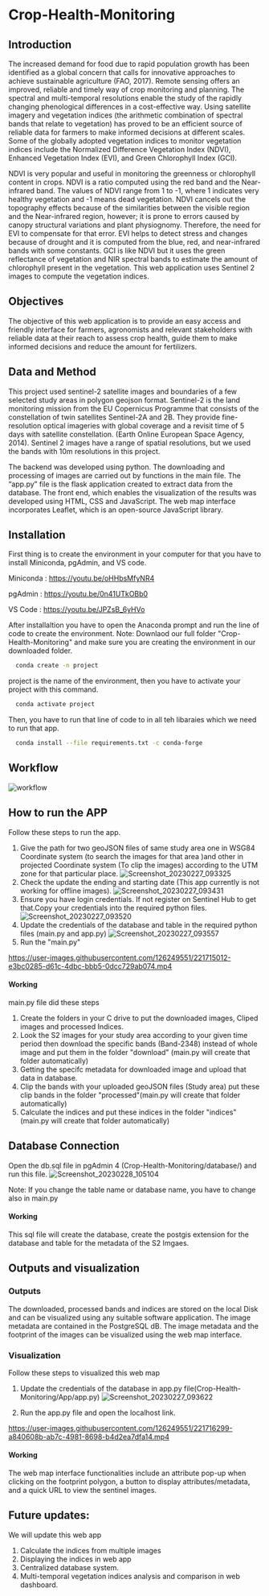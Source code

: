 
# Crop-Health-Monitoring
## Introduction
The increased demand for food due to rapid population growth has been identified as a global concern that calls for innovative approaches to achieve sustainable agriculture (FAO, 2017). Remote sensing offers an improved, reliable and timely way of crop monitoring and planning. The spectral and multi-temporal resolutions enable the study of the rapidly changing phenological differences in a cost-effective way. Using satellite imagery and vegetation indices (the arithmetic combination of spectral bands that relate to vegetation) has proved to be an efficient source of reliable data for farmers to make informed decisions at different scales. Some of the globally adopted vegetation indices to monitor vegetation indices include the Normalized Difference Vegetation Index (NDVI), Enhanced Vegetation Index (EVI), and Green Chlorophyll Index (GCI).

NDVI is very popular and useful in monitoring the greenness or chlorophyll content in crops. NDVI is a ratio computed using the red band and the Near-infrared band. The values of NDVI range from 1 to -1, where 1 indicates very healthy vegetation and -1 means dead vegetation. NDVI cancels out the topography effects because of the similarities between the visible region and the Near-infrared region, however; it is prone to errors caused by canopy structural variations and plant physiognomy. Therefore, the need for EVI to compensate for that error. EVI helps to detect stress and changes because of drought and it is computed from the blue, red, and near-infrared bands with some constants. GCI is like NDVI but it uses the green reflectance of vegetation and NIR spectral bands to estimate the amount of chlorophyll present in the vegetation. This web application uses Sentinel 2 images to compute the vegetation indices.


## Objectives
The objective of this web application is to provide an easy access and friendly interface for farmers, agronomists and relevant stakeholders with reliable data at their reach to assess crop health, guide them to make informed decisions and reduce the amount for fertilizers. 
## Data and Method
This project used sentinel-2 satellite images and boundaries of a few selected study areas in polygon geojson format. Sentinel-2 is the land monitoring mission from the EU Copernicus Programme that consists of the constellation of twin satellites Sentinel-2A and 2B. They provide fine-resolution optical imageries with global coverage and a revisit time of 5 days with satellite constellation. (Earth Online European Space Agency, 2014). Sentinel 2 images have a range of spatial resolutions, but we used the bands with 10m resolutions in this project.

The backend was developed using python. The downloading and processing of images are carried out by functions in the main file. The “app.py” file is the flask application created to extract data from the database. The front end, which enables the visualization of the results was developed using HTML, CSS and JavaScript. The web map interface incorporates Leaflet, which is an open-source JavaScript library.
## Installation

First thing is to create the environment in your computer for that you have to install Miniconda, pgAdmin, and VS code.

Miniconda : https://youtu.be/oHHbsMfyNR4

pgAdmin : https://youtu.be/0n41UTkOBb0

VS Code : https://youtu.be/JPZsB_6yHVo

After installaltion you have to open the Anaconda prompt and run the line of code to create the environment.
Note: Downlaod our full folder "Crop-Health-Monitoring" and make sure you are creating the environment in our downloaded folder.
```bash
  conda create -n project
```
project is the name of the environment, then you have to activate your project with this command. 
```bash
  conda activate project
```
Then, you have to run that line of code to in all teh libaraies which we need to run that app. 
```bash
  conda install --file requirements.txt -c conda-forge
```
## Workflow
![workflow](https://user-images.githubusercontent.com/126249551/221832545-5c0ec23e-6b19-4c7c-8fbc-37b695e0f922.jpg)


## How to run the APP
Follow these steps to run the app.

1. Give the path   for two geoJSON files of  same study area one in WSG84 Coordinate system (to search the images for that area )and other in projected Coordinate system (To clip the images) according to the UTM zone for that particular place.
![Screenshot_20230227_093325](https://user-images.githubusercontent.com/126249551/221710873-44dcc57b-80de-4783-bfed-5d7df8de739f.png)
2. Check the update the ending and starting date (This app currently is not working for offline images).
![Screenshot_20230227_093431](https://user-images.githubusercontent.com/126249551/221710962-f1e7c223-e06c-4edd-804e-01c998372d4f.png)
3. Ensure you have login credentials. If not register on Sentinel Hub to get that.Copy your credentials into the required python files.
![Screenshot_20230227_093520](https://user-images.githubusercontent.com/126249551/221711286-f26d4d06-4741-4985-957a-2b30de52233a.png)
4. Update the credentials  of the database and table in the required python files (main.py and app.py)
![Screenshot_20230227_093557](https://user-images.githubusercontent.com/126249551/221711323-13981664-14ad-49a6-9718-082d6dd512d1.png)
5. Run the "main.py"


https://user-images.githubusercontent.com/126249551/221715012-e3bc0285-d61c-4dbc-bbb5-0dcc729ab074.mp4



#### Working
main.py file did these steps
1. Create the folders in your C drive to put the downloaded images, Cliped images and processed Indices.
2. Look the S2 images for your study area  according to your given time period then download the specific bands (Band-2348) instead of whole image and put them in the folder "download" (main.py will create that folder automatically)
3. Getting the specifc metadata for downloaded image and upload that data in database.
4. Clip the bands with your uploaded geoJSON files (Study area) put these clip bands in the folder "processed"(main.py will create that folder automatically)
5. Calculate the indices and put these indices in the folder "indices" (main.py will create that folder automatically)


## Database Connection
Open the db.sql file in pgAdmin 4 (Crop-Health-Monitoring/database/) and run this file.
![Screenshot_20230228_105104](https://user-images.githubusercontent.com/126249551/221832963-0b0cc2d0-9b9e-430c-bae2-bafbf1e3ca43.png)


Note: If you change the table name or database name, you have to change also in main.py
#### Working
This sql file will create the database, create the postgis extension for the database and table for the metadata of the S2 Imgaes.
## Outputs and visualization
### Outputs
The downloaded, processed bands and indices are stored on the local Disk and can be visualized using any suitable software application. The image metadata are contained in the PostgreSQL dB. The image metadata and the footprint of the images can be visualized using the web map interface.
### Visualization
Follow these steps to visualized this web map
1. Update the credentials of the database in app.py file(Crop-Health-Monitoring/App/app.py)
![Screenshot_20230227_093622](https://user-images.githubusercontent.com/126249551/221712098-6e2cc800-f5f9-48ea-8144-412d9e0df83d.png)

2. Run the app.py file and open the localhost link.



https://user-images.githubusercontent.com/126249551/221716299-a840608b-ab7c-4981-8698-b4d2ea7dfa14.mp4




#### Working
The web map interface functionalities include an attribute pop-up when clicking on the footprint polygon, a button to display attributes/metadata, and a quick URL to view the sentinel images.
## Future updates:
We will update this web app
1. Calculate the indices from multiple images
2. Displaying the indices in web app 
3. Centralized database system.
4. Multi-temporal vegetation indices analysis and comparison in web dashboard.




